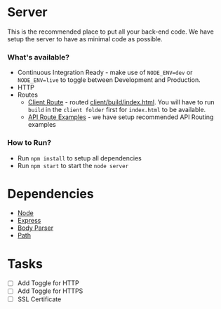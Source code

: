# Server
This is the recommended place to put all your back-end code. We have setup the server to have as minimal code as possible. 

### What's available?
- Continuous Integration Ready - make use of `NODE_ENV=dev` or `NODE_ENV=live` to toggle between Development and Production.
- HTTP
- Routes
  - [Client Route](https://github.com/RedTint/node-web-project-template/blob/master/source/server/app.js#L16) - routed [client/build/index.html](https://github.com/RedTint/node-web-project-template/tree/master/source/client/build). You will have to run `build` in the `client folder` first for `index.html` to be available.
  - [API Route Examples](https://github.com/RedTint/node-web-project-template/tree/master/source/server/api/routes) - we have setup recommended API Routing examples

### How to Run?
- Run `npm install` to setup all dependencies
- Run `npm start` to start the `node server`

# Dependencies
- [Node](https://nodejs.org/en/docs/)
- [Express](https://www.npmjs.com/package/express)
- [Body Parser](https://www.npmjs.com/package/body-parser)
- [Path](https://nodejs.org/docs/latest/api/path.html)

# Tasks
- [ ] Add Toggle for HTTP
- [ ] Add Toggle for HTTPS
- [ ] SSL Certificate
